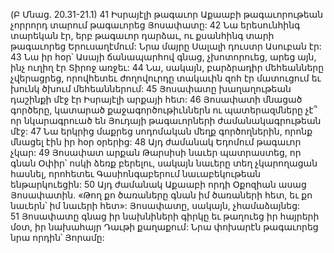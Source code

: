 (Բ Մնաց. 20.31-21.1)
41 Իսրայէլի թագաւոր Աքաաբի թագաւորութեան չորրորդ տարում թագաւորեց Յոսափատը: 42 Նա երեսունհինգ տարեկան էր, երբ թագաւոր դարձաւ, ու քսանհինգ տարի թագաւորեց Երուսաղէմում: Նրա մայրը Սալալի դուստր Ասուբան էր: 43 Նա իր հօր՝ Ասայի ճանապարհով գնաց, չխոտորուեց, արեց այն, ինչ ուղիղ էր Տիրոջ առջեւ: 44 Նա, սակայն, բարձրադիր մեհեանները չվերացրեց, որովհետեւ ժողովուրդը տակաւին զոհ էր մատուցում եւ խունկ ծխում մեհեաններում: 45 Յոսափատը խաղաղութեան դաշինքի մէջ էր Իսրայէլի արքայի հետ:
46 Յոսափատի մնացած գործերը, կատարած քաջագործութիւններն ու պատերազմները չէ՞ որ նկարագրուած են Յուդայի թագաւորների ժամանակագրութեան մէջ: 47 Նա երկրից մաքրեց սոդոմական մեղք գործողներին, որոնք մնացել էին իր հօր օրերից:
48 Այդ ժամանակ Եդոմում թագաւոր չկար:
49 Յոսափատ արքան Թարսիսի նաւեր պատրաստեց, որ գնան Օփիր՝ ոսկի ձեռք բերելու, սակայն նաւերը տեղ չկարողացան հասնել, որոհետեւ Գասիոնգաբերում նաւաբեկութեան ենթարկուեցին: 50 Այդ ժամանակ Աքաաբի որդի Օքոզիան ասաց Յոսափատին. «Թող քո ծառաները գնան իմ ծառաների հետ, եւ քո նաւերն՝ իմ նաւերի հետ»: Յոսափատը, սակայն, չհամաձայնեց: 51 Յոսափատը գնաց իր նախնիների գիրկը եւ թաղուեց իր հայրերի մօտ, իր նախահայր Դաւթի քաղաքում: Նրա փոխարէն թագաւորեց նրա որդին՝ Յորամը:
